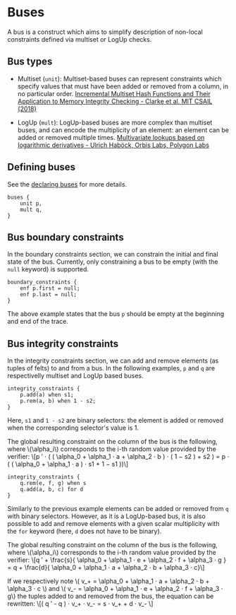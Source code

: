 # Buses

A bus is a construct which aims to simplify description of non-local constraints defined via multiset or LogUp checks.

## Bus types

- Multiset (`unit`): Multiset-based buses can represent constraints which specify values that must have been added or removed from a column, in no particular order.
[Incremental Multiset Hash Functions and Their Application to Memory Integrity Checking - Clarke et al. MIT CSAIL (2018)](https://people.csail.mit.edu/devadas/pubs/mhashes.pdf)

- LogUp (`mult`): LogUp-based buses are more complex than multiset buses, and can encode the multiplicity of an element: an element can be added or removed multiple times.
[Multivariate lookups based on logarithmic derivatives - Ulrich Haböck, Orbis Labs, Polygon Labs](https://eprint.iacr.org/2022/1530)

## Defining buses

See the [declaring buses](./declarations.md#buses) for more details.

```
buses {
    unit p,
    mult q,
}
```

## Bus boundary constraints

In the boundary constraints section, we can constrain the initial and final state of the bus. Currently, only constraining a bus to be empty (with the  `null` keyword) is supported.

```
boundary_constraints {
    enf p.first = null;
    enf p.last = null;
}
```

The above example states that the bus `p` should be empty at the beginning and end of the trace.

## Bus integrity constraints

In the integrity constraints section, we can add and remove elements (as tuples of felts) to and from a bus. In the following examples, `p` and `q` are respectivelly multiset and LogUp based buses.

```
integrity_constraints {
    p.add(a) when s1;
    p.rem(a, b) when 1 - s2;
}
```

Here, `s1` and `1 - s2` are binary selectors: the element is added or removed when the corresponding selector's value is 1.

The global resulting constraint on the column of the bus is the following, where \\(\alpha_i\\) corresponds to the i-th random value provided by the verifier: \\[p ′ ⋅ ( ( \alpha_0 + \alpha_1 ⋅ a + \alpha_2 ⋅ b ) ⋅ ( 1 − s2 ) + s2 ) = p ⋅ ( ( \alpha_0 + \alpha_1 ⋅ a ) ⋅ s1 + 1 − s1 ))\\] 

```
integrity_constraints {
    q.rem(e, f, g) when s
    q.add(a, b, c) for d
}
```

Similarly to the previous example elements can be added or removed from `q` with binary selectors. However, as it is a LogUp-based bus, it is also possible to add and remove elements with a given scalar multiplicity with the `for` keyword (here, `d` does not have to be binary).

The global resulting constraint on the column of the bus is the following, where \\(\alpha_i\\) corresponds to the i-th random value provided by the verifier: \\[q ′ + \frac{s}{ \alpha_0 + \alpha_1 ⋅ e + \alpha_2 ⋅ f + \alpha_3 ⋅ g } = q + \frac{d}{ \alpha_0 + \alpha_1 ⋅ a + \alpha_2 ⋅ b + \alpha_3 ⋅ c}\\]

If we respectively note \\( v_+ = \alpha_0 + \alpha_1 ⋅ a + \alpha_2 ⋅ b + \alpha_3 ⋅ c \\) and \\( v_- = \alpha_0 + \alpha_1 ⋅ e + \alpha_2 ⋅ f + \alpha_3 ⋅ g\\) the tuples added to and removed from the bus, the equation can be rewritten: \\[( q ′ - q ) ⋅ v_+ ⋅ v_- = s ⋅ v_+  + d ⋅ v_- \\]
